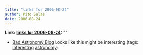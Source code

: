 ```yaml
---
title: "links for 2006-08-24"
author: Pito Salas
date: 2006-08-24
---
```


**Link: [links for 2006-08-24](None):** ""

  * [Bad Astronomy Blog](<http://www.badastronomy.com/>) Looks like this might be interesting (tags: [interesting](<http://del.icio.us/pitosalas/interesting>) [astronomy](<http://del.icio.us/pitosalas/astronomy>))
>>



